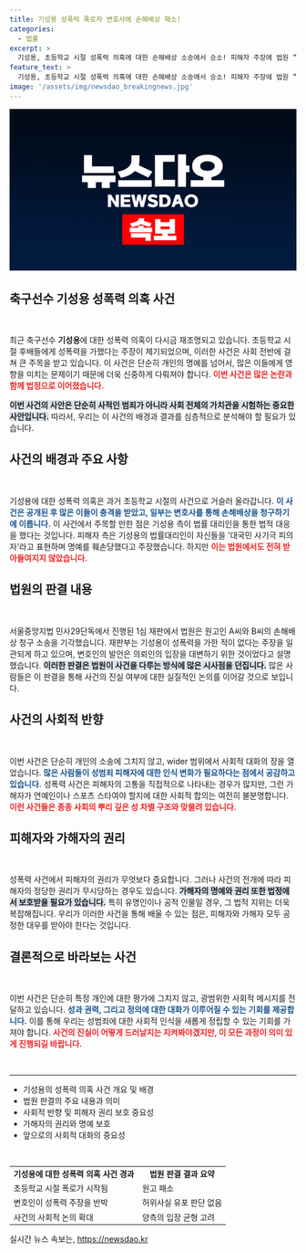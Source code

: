 ```yaml
---
title: 기성용 성폭력 폭로자 변호사에 손해배상 패소!
categories:
  - 법률
excerpt: >
  기성용, 초등학교 시절 성폭력 의혹에 대한 손해배상 소송에서 승소! 피해자 주장에 법원 “허위사실 유포 아니다” 판단. 이 사건의 새로운 전개가 주목받고 있다. 클릭하여 자세한 내용을 확인하세요!
feature_text: >
  기성용, 초등학교 시절 성폭력 의혹에 대한 손해배상 소송에서 승소! 피해자 주장에 법원 “허위사실 유포 아니다” 판단. 이 사건의 새로운 전개가 주목받고 있다. 클릭하여 자세한 내용을 확인하세요!
image: '/assets/img/newsdao_breakingnews.jpg'
---
```


<p><img src="/assets/img/newsdao_breakingnews.jpg" alt="cryptoinkorea 속보" /></p>

<h2 data-ke-size="size26">축구선수 기성용 성폭력 의혹 사건</h2>

<p data-ke-size="size16">&nbsp;</p>

<p>최근 축구선수 <b>기성용</b>에 대한 성폭력 의혹이 다시금 재조명되고 있습니다. 초등학교 시절 후배들에게 성폭력을 가했다는 주장이 제기되었으며, 이러한 사건은 사회 전반에 걸쳐 큰 주목을 받고 있습니다. 이 사건은 단순히 개인의 명예를 넘어서, 많은 이들에게 영향을 미치는 문제이기 때문에 더욱 신중하게 다뤄져야 합니다. <b><span style="color: #ee2323;">이번 사건은 많은 논란과 함께 법정으로 이어졌습니다.</span></b> </p>

<p><b><span style="background-color: #21538527;">이번 사건의 사안은 단순히 사적인 범죄가 아니라 사회 전체의 가치관을 시험하는 중요한 사안입니다.</span></b> 따라서, 우리는 이 사건의 배경과 결과를 심층적으로 분석해야 할 필요가 있습니다.</p>

<h2 data-ke-size="size26">사건의 배경과 주요 사항</h2>

<p data-ke-size="size16">&nbsp;</p>

<p>기성용에 대한 성폭력 의혹은 과거 초등학교 시절의 사건으로 거슬러 올라갑니다. <b><span style="color: #1a5490;">이 사건은 공개된 후 많은 이들이 충격을 받았고, 일부는 변호사를 통해 손해배상을 청구하기에 이릅니다.</span></b> 이 사건에서 주목할 만한 점은 기성용 측이 법률 대리인을 통한 법적 대응을 했다는 것입니다. 피해자 측은 기성용의 법률대리인이 자신들을 '대국민 사기극 피의자'라고 표현하며 명예를 훼손당했다고 주장했습니다. 하지만 <b><span style="color: #ee2323;">이는 법원에서도 전혀 받아들여지지 않았습니다.</span></b></p>

<h2 data-ke-size="size26">법원의 판결 내용</h2>

<p data-ke-size="size16">&nbsp;</p>

<p>서울중앙지법 민사29단독에서 진행된 1심 재판에서 법원은 원고인 A씨와 B씨의 손해배상 청구 소송을 기각했습니다. 재판부는 기성용이 성폭력을 가한 적이 없다는 주장을 일관되게 하고 있으며, 변호인의 발언은 의뢰인의 입장을 대변하기 위한 것이었다고 설명했습니다. <b><span style="background-color: #21538527;">이러한 판결은 법원이 사건을 다루는 방식에 많은 시사점을 던집니다.</span></b> 많은 사람들은 이 판결을 통해 사건의 진실 여부에 대한 실질적인 논의를 이어갈 것으로 보입니다.</p>

<h2 data-ke-size="size26">사건의 사회적 반향</h2>

<p data-ke-size="size16">&nbsp;</p>

<p>이번 사건은 단순히 개인의 소송에 그치지 않고, wider 범위에서 사회적 대화의 장을 열었습니다. <b><span style="color: #1a5490;">많은 사람들이 성범죄 피해자에 대한 인식 변화가 필요하다는 점에서 공감하고 있습니다.</span></b> 성폭력 사건은 피해자의 고통을 직접적으로 나타내는 경우가 많지만, 그런 가해자가 연예인이나 스포츠 스타여야 할지에 대한 사회적 합의는 여전히 불분명합니다. <b><span style="color: #ee2323;">이런 사건들은 종종 사회의 뿌리 깊은 성 차별 구조와 맞물려 있습니다.</span></b></p>

<h2 data-ke-size="size26">피해자와 가해자의 권리</h2>

<p data-ke-size="size16">&nbsp;</p>

<p>성폭력 사건에서 피해자의 권리가 무엇보다 중요합니다. 그러나 사건의 전개에 따라 피해자의 정당한 권리가 무시당하는 경우도 있습니다. <b><span style="background-color: #21538527;">가해자의 명예와 권리 또한 법정에서 보호받을 필요가 있습니다.</span></b> 특히 유명인이나 공적 인물일 경우, 그 법적 지위는 더욱 복잡해집니다. 우리가 이러한 사건을 통해 배울 수 있는 점은, 피해자와 가해자 모두 공정한 대우를 받아야 한다는 것입니다.</p>

<h2 data-ke-size="size26">결론적으로 바라보는 사건</h2>

<p data-ke-size="size16">&nbsp;</p>

<p>이번 사건은 단순히 특정 개인에 대한 평가에 그치지 않고, 광범위한 사회적 메시지를 전달하고 있습니다. <b><span style="color: #1a5490;">성과 권력, 그리고 정의에 대한 대화가 이루어질 수 있는 기회를 제공합니다.</span></b> 이를 통해 우리는 성범죄에 대한 사회적 인식을 새롭게 정립할 수 있는 기회를 가져야 합니다. <b><span style="color: #ee2323;">사건의 진실이 어떻게 드러날지는 지켜봐야겠지만, 이 모든 과정이 의미 있게 진행되길 바랍니다.</span></b></p>

<p data-ke-size="size16">&nbsp;</p>

<hr/>

<ul>
    <li>기성용의 성폭력 의혹 사건 개요 및 배경</li>
    <li>법원 판결의 주요 내용과 의미</li>
    <li>사회적 반향 및 피해자 권리 보호 중요성</li>
    <li>가해자의 권리와 명예 보호</li>
    <li>앞으로의 사회적 대화의 중요성</li>
</ul>

<p data-ke-size="size16">&nbsp;</p>

<table style="width: 100%;">
    <tr>
        <td style="text-align: center; height: 17px;"><b>기성용에 대한 성폭력 의혹 사건 경과</b></td>
        <td style="text-align: center; height: 17px;"><b>법원 판결 결과 요약</b></td>
    </tr>
    <tr>
        <td>초등학교 시절 폭로가 시작됨</td>
        <td>원고 패소</td>
    </tr>
    <tr>
        <td>변호인이 성폭력 주장을 반박</td>
        <td>허위사실 유포 판단 없음</td>
    </tr>
    <tr>
        <td>사건의 사회적 논의 확대</td>
        <td>양측의 입장 균형 고려</td>
    </tr>
</table>
실시간 뉴스 속보는, <a href="https://newsdao.kr" rel="dofollow">https://newsdao.kr</a>


